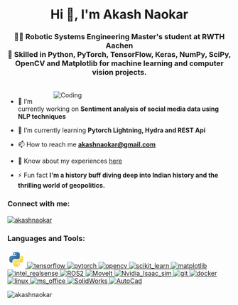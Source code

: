 <h1 align="center">Hi 👋, I'm Akash Naokar</h1>
<h3 align="center">👨‍💻 Robotic Systems Engineering Master's student at RWTH Aachen <br/> 🔬 Skilled in Python, PyTorch, TensorFlow, Keras, NumPy, SciPy, OpenCV and Matplotlib for machine learning and computer vision projects.</h3>
<br/>

<img align="right" alt="Coding" width="400" src="https://camo.githubusercontent.com/7de37139d0b4c1ce40865e799b446c0e963a3dd8fb68d239707237c40604fa3d/68747470733a2f2f63646e2e6472696262626c652e636f6d2f75736572732f3733303730332f73637265656e73686f74732f363538313234332f6176656e746f2e676966"/>

- 🔭 I’m currently working on **Sentiment analysis of social media data using NLP techniques**

- 🌱 I’m currently learning **Pytorch Lightning, Hydra and REST Api**

- 📫 How to reach me **akashnaokar@gmail.com**

- 📄 Know about my experiences [here](https://www.linkedin.com/in/akashnaokar/)

- ⚡ Fun fact **I'm a history buff diving deep into Indian history and the thrilling world of geopolitics.**

<h3 align="left">Connect with me:</h3>
<p align="left">
<a href="https://linkedin.com/in/akashnaokar" target="blank"><img align="center" src="https://raw.githubusercontent.com/rahuldkjain/github-profile-readme-generator/master/src/images/icons/Social/linked-in-alt.svg" alt="akashnaokar" height="30" width="40" /></a>
</p>

<h3 align="left">Languages and Tools:</h3>


<p align="left">
  <!-- Languages & Frameworks -->
  <a href="https://www.python.org" target="_blank" rel="noreferrer">
    <img src="https://raw.githubusercontent.com/devicons/devicon/master/icons/python/python-original.svg" alt="python" width="40" height="40"/>
  </a>
  <a href="https://www.tensorflow.org" target="_blank" rel="noreferrer">
    <img src="https://www.vectorlogo.zone/logos/tensorflow/tensorflow-icon.svg" alt="tensorflow" width="40" height="40"/>
  </a>
  <a href="https://pytorch.org/" target="_blank" rel="noreferrer">
    <img src="https://www.vectorlogo.zone/logos/pytorch/pytorch-icon.svg" alt="pytorch" width="40" height="40"/>
  </a>

  <!-- ML & CV -->
  <a href="https://opencv.org/" target="_blank" rel="noreferrer">
    <img src="https://www.vectorlogo.zone/logos/opencv/opencv-icon.svg" alt="opencv" width="40" height="40"/>
  </a>
  <a href="https://scikit-learn.org/" target="_blank" rel="noreferrer">
    <img src="https://upload.wikimedia.org/wikipedia/commons/0/05/Scikit_learn_logo_small.svg" alt="scikit_learn" width="40" height="40"/>
  </a>
  <a href="https://matplotlib.org/" target="_blank" rel="noreferrer">
    <img src="https://upload.wikimedia.org/wikipedia/commons/8/84/Matplotlib_icon.svg" alt="matplotlib" width="40" height="40"/>
  </a>
  <a href="https://www.intelrealsense.com/" target="_blank" rel="noreferrer">
    <img src="https://avatars.githubusercontent.com/u/14095512?v=4" alt="intel_realsense" width="70" height="40"/>
  </a>

  <!-- Robotics & Simulation -->
  <a href="https://www.ros.org/" target="_blank" rel="noreferrer">
    <img src="https://www.vectorlogo.zone/logos/ros/ros-ar21~bgwhite.svg" alt="ROS2" width="70" height="40"/>
  </a>
  <a href="https://moveit.ros.org/" target="_blank" rel="noreferrer">
    <img src="https://encrypted-tbn0.gstatic.com/images?q=tbn:ANd9GcRXiuyyW0EgFTpD4aogt6KNz2tdh75Q3sw4yw&s" alt="MoveIt" width="70" height="40"/>
  </a>
  <a href="https://developer.nvidia.com/isaac-sim" target="_blank" rel="noreferrer">
    <img src="https://www.vectorlogo.zone/logos/nvidia/nvidia-ar21~bgwhite.svg" alt="Nvidia_Isaac_sim" width="70" height="40"/>
  </a>

  <!-- Tools & Platforms -->
  <a href="https://git-scm.com/" target="_blank" rel="noreferrer">
    <img src="https://www.vectorlogo.zone/logos/git-scm/git-scm-icon.svg" alt="git" width="40" height="40"/>
  </a>
  <a href="https://www.docker.com/" target="_blank" rel="noreferrer">
    <img src="https://www.vectorlogo.zone/logos/docker/docker-icon.svg" alt="docker" width="40" height="40"/>
  </a>
  <a href="https://ubuntu.com/" target="_blank" rel="noreferrer">
    <img src="https://www.vectorlogo.zone/logos/ubuntu/ubuntu-icon.svg" alt="linux" width="40" height="40"/>
  </a>
  <a href="https://www.microsoft.com/en/microsoft-365/microsoft-office" target="_blank" rel="noreferrer">
    <img src="https://cdn.worldvectorlogo.com/logos/microsoft-office-2013.svg" alt="ms_office" width="40" height="40"/>
  </a>

  <!-- Database -->
  <!-- <a href="https://www.mysql.com/" target="_blank" rel="noreferrer">
    <img src="https://raw.githubusercontent.com/devicons/devicon/master/icons/mysql/mysql-original-wordmark.svg" alt="mysql" width="40" height="40"/>
  </a> -->

  <!-- CAD Software (no official icons publicly available, can add text or placeholders) -->
  <a href="https://www.solidworks.com/" target="_blank" rel="noreferrer">
    <img src="https://encrypted-tbn0.gstatic.com/images?q=tbn:ANd9GcSK-98QqCCFkbDNAvethCbhRUOFGjQrGgbcEA&s" alt="SolidWorks" width="110" height="40"/>
  </a>
  <a href="https://www.autodesk.com/in/products/autocad/overview" target="_blank" rel="noreferrer">
    <img src="https://i.pinimg.com/736x/75/4e/1d/754e1d85a1e20bfa49a899d909a776e8.jpg" alt="AutoCad" width="70" height="40"/>
  </a>
<p align="left"> <img src="https://komarev.com/ghpvc/?username=akashnaokar&label=Profile%20views&color=0e75b6&style=flat" alt="akashnaokar" /> </p>
<!-- <p><img align="center" src="https://github-readme-streak-stats.herokuapp.com/?user=akashnaokar&" alt="akashnaokar" /></p> -->
